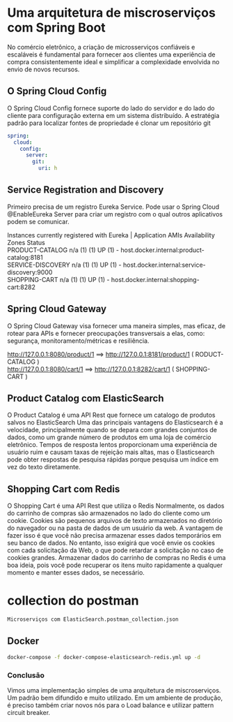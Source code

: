 # Uma arquitetura de miscroserviços com Spring Boot

No comércio eletrônico, a criação de microsserviços confiáveis ​​e escaláveis ​​é fundamental para fornecer aos clientes uma experiência de compra consistentemente ideal e simplificar a complexidade envolvida no envio de novos recursos.


## O Spring Cloud Config
O Spring Cloud Config fornece suporte do lado do servidor e do lado do cliente para configuração externa em um sistema distribuído.
A estratégia padrão para localizar fontes de propriedade é clonar um repositório git
```yml
spring:
  cloud:
    config:
      server:
        git:
          uri: h
```

## Service Registration and Discovery
Primeiro precisa de um registro Eureka Service. 
Pode usar o Spring Cloud @EnableEureka Server para criar um registro com o qual outros aplicativos podem se comunicar.

Instances currently registered with Eureka   |  Application	AMIs	Availability Zones	Status<br>
PRODUCT-CATALOG	n/a (1)	(1)	UP (1) - host.docker.internal:product-catalog:8181<br>
SERVICE-DISCOVERY	n/a (1)	(1)	UP (1) - host.docker.internal:service-discovery:9000<br>
SHOPPING-CART	n/a (1)	(1)	UP (1) - host.docker.internal:shopping-cart:8282<br>

## Spring Cloud Gateway
 O Spring Cloud Gateway visa fornecer uma maneira simples, mas eficaz, de rotear para APIs e fornecer preocupações transversais a elas, como: segurança, monitoramento/métricas e resiliência.

 http://127.0.0.1:8080/product/1  ==> http://127.0.0.1:8181/product/1 ( RODUCT-CATALOG )<br>
 http://127.0.0.1:8080/cart/1  ==> http://127.0.0.1:8282/cart/1 ( SHOPPING-CART ) <br>

## Product Catalog com ElasticSearch
O Product Catalog é uma API Rest que fornece um catalogo de produtos salvos no ElasticSearch
Uma das principais vantagens do Elasticsearch é a velocidade, principalmente quando se depara com grandes conjuntos de dados, como um grande número de produtos em uma loja de comércio eletrônico. Tempos de resposta lentos proporcionam uma experiência de usuário ruim e causam taxas de rejeição mais altas, mas o Elasticsearch pode obter respostas de pesquisa rápidas porque pesquisa um índice em vez do texto diretamente. 

## Shopping Cart com Redis
O Shopping Cart é uma API Rest  que utiliza o Redis
Normalmente, os dados do carrinho de compras são armazenados no lado do cliente como um cookie. Cookies são pequenos arquivos de texto armazenados no diretório do navegador ou na pasta de dados de um usuário da web. A vantagem de fazer isso é que você não precisa armazenar esses dados temporários em seu banco de dados. No entanto, isso exigirá que você envie os cookies com cada solicitação da Web, o que pode retardar a solicitação no caso de cookies grandes. Armazenar dados do carrinho de compras no Redis é uma boa ideia, pois você pode recuperar os itens muito rapidamente a qualquer momento e manter esses dados, se necessário.

# collection do postman

```sh
Microserviços com ElasticSearch.postman_collection.json
```

## Docker

```sh
docker-compose -f docker-compose-elasticsearch-redis.yml up -d
```

### Conclusão
Vimos uma implementação simples de uma arquitetura de miscroserviços. Um padrão bem difundido e muito utilizado.
Em um ambiente de produção, é preciso também criar novos nós para o Load balance e utilizar pattern circuit breaker.



